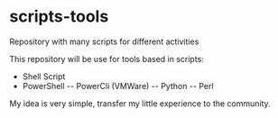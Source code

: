 # scripts-tools
Repository with many scripts for different activities

This repository will be use for tools based in scripts:

- Shell Script
- PowerShell
-- PowerCli (VMWare)
-- Python
-- Perl

My idea is very simple, transfer my little experience to the community.
